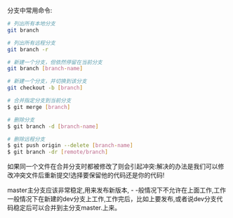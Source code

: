 分支中常用命令:

```bash
# 列出所有本地分支 
git branch

# 列出所有远程分支 
git branch -r

# 新建一个分支，但依然停留在当前分支
git branch [branch-name]

# 新建一个分支，并切换到该分支
git checkout -b [branch]

# 合并指定分支到当前分支
$ git merge [branch]

# 删除分支
$ git branch -d [branch-name]

# 删除远程分支
$ git push origin --delete [branch-name]
$ git branch -dr [remote/branch]

```

如果同一个文件在合并分支时都被修改了则会引起冲突:解决的办法是我们可以修改冲突文件后重新提交!选择要保留他的代码还是你的代码!

master主分支应该非常稳定,用来发布新版本, - -般情况下不允许在上面工作,工作一般情况下在新建的dev分支上工作,工作完后，比如上要发布,或者说dev分支代码稳定后可以合并到主分支master.上来。
